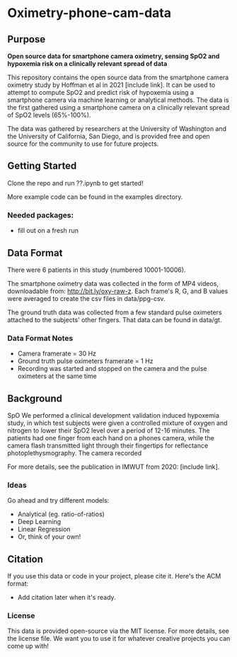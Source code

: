 # Oximetry-phone-cam-data

## Purpose
**Open source data for smartphone camera oximetry, sensing SpO2 and hypoxemia risk on a clinically relevant spread of data**

This repository contains the open source data from the smartphone camera oximetry study by Hoffman et al in 2021 [include link].  It can be used to attempt to compute SpO2 and predict risk of hypoxemia using a smartphone camera via machine learning or analytical methods.  The data is the first gathered using a smartphone camera on a clinically relevant spread of SpO2 levels (65%-100%).

The data was gathered by researchers at the University of Washington and the University of California, San Diego, and is provided free and open source for the community to use for future projects.

## Getting Started
Clone the repo and run ??.ipynb to get started!

More example code can be found in the examples directory.

### Needed packages: 
* fill out on a fresh run

## Data Format
There were 6 patients in this study (numbered 10001-10006).

The smartphone oximetry data was collected in the form of MP4 videos, downloadable from: http://bit.ly/oxy-raw-z.  Each frame's R, G, and B values were averaged to create the csv files in data/ppg-csv.

The ground truth data was collected from a few standard pulse oximeters attached to the subjects' other fingers.  That data can be found in data/gt.

### Data Format Notes
* Camera framerate = 30 Hz
* Ground truth pulse oximeters framerate = 1 Hz
* Recording was started and stopped on the camera and the pulse oximeters at the same time

## Background
SpO
We performed a clinical development validation induced hypoxemia study, in which test subjects were given a controlled mixture of oxygen and nitrogen to lower their SpO2 level over a period of 12-16 minutes.  The patients had one finger from each hand on a phones camera, while the camera flash transmitted light through their fingertips for reflectance photoplethysmography.  The camera recorded 

For more details, see the publication in IMWUT from 2020: [include link].

### Ideas
Go ahead and try different models:
* Analytical (eg. ratio-of-ratios)
* Deep Learning
* Linear Regression
* Or, think of your own!

## Citation
If you use this data or code in your project, please cite it.  Here's the ACM format:
* Add citation later when it's ready.

### License
This data is provided open-source via the MIT license.  For more details, see the license file.  We want you to use it for whatever creative projects you can come up with!  

